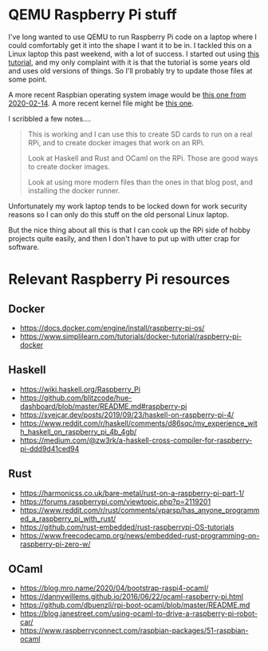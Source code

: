 # QEMU Raspberry Pi stuff

I've long wanted to use QEMU to run Raspberry Pi code on a laptop where I could comfortably get it into the shape
I want it to be in. I tackled this on a Linux laptop this past weekend, with a lot of success. I started out using
[this tutorial](https://azeria-labs.com/emulate-raspberry-pi-with-qemu/), and my only complaint with it is that
the tutorial is some years old and uses old versions of things. So I'll probably try to update those files at some
point.

A more recent Raspbian operating system image would be
[this one from 2020-02-14](https://downloads.raspberrypi.org/raspbian/images/raspbian-2020-02-14/2020-02-13-raspbian-buster.zip).
A more recent kernel file might be
[this one](https://github.com/dhruvvyas90/qemu-rpi-kernel/blob/master/kernel-qemu-5.4.51-buster).

I scribbled a few notes....

> This is working and I can use this to create SD cards to run on a real RPi, and to create docker images that work on an RPi.
>
> Look at Haskell and Rust and OCaml on the RPi. Those are good ways to create docker images.
>
> Look at using more modern files than the ones in that blog post, and installing the docker runner.

Unfortunately my work laptop tends to be locked down for work security reasons so I can only do this stuff on the
old personal Linux laptop.

But the nice thing about all this is that I can cook up the RPi side of hobby projects quite easily, and then
I don't have to put up with utter crap for software.

# Relevant Raspberry Pi resources

## Docker

* https://docs.docker.com/engine/install/raspberry-pi-os/
* https://www.simplilearn.com/tutorials/docker-tutorial/raspberry-pi-docker

## Haskell

* https://wiki.haskell.org/Raspberry_Pi
* https://github.com/blitzcode/hue-dashboard/blob/master/README.md#raspberry-pi
* https://svejcar.dev/posts/2019/09/23/haskell-on-raspberry-pi-4/
* https://www.reddit.com/r/haskell/comments/d86sqc/my_experience_with_haskell_on_raspberry_pi_4b_4gb/
* https://medium.com/@zw3rk/a-haskell-cross-compiler-for-raspberry-pi-ddd9d41ced94

## Rust

* https://harmonicss.co.uk/bare-metal/rust-on-a-raspberry-pi-part-1/
* https://forums.raspberrypi.com/viewtopic.php?p=2119201
* https://www.reddit.com/r/rust/comments/vparsp/has_anyone_programmed_a_raspberry_pi_with_rust/
* https://github.com/rust-embedded/rust-raspberrypi-OS-tutorials
* https://www.freecodecamp.org/news/embedded-rust-programming-on-raspberry-pi-zero-w/

## OCaml

* https://blog.mro.name/2020/04/bootstrap-raspi4-ocaml/
* https://dannywillems.github.io/2016/06/22/ocaml-raspberry-pi.html
* https://github.com/dbuenzli/rpi-boot-ocaml/blob/master/README.md
* https://blog.janestreet.com/using-ocaml-to-drive-a-raspberry-pi-robot-car/
* https://www.raspberryconnect.com/raspbian-packages/51-raspbian-ocaml


